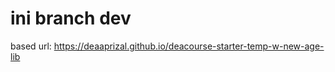 <h1>ini branch dev</h1>

based url: https://deaaprizal.github.io/deacourse-starter-temp-w-new-age-lib

